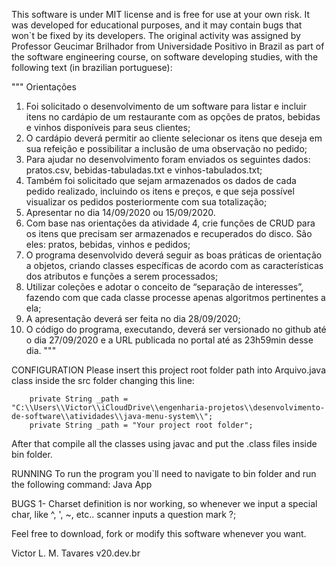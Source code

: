 This software is under MIT license and is free for use at your own risk. It was developed for educational purposes, and it may contain bugs that won`t be fixed by its developers.
The original activity was assigned by Professor Geucimar Brilhador from Universidade Positivo in Brazil as part of the software engineering course, on software developing studies, with the following text (in brazilian portuguese):

"""
Orientações
1. Foi solicitado o desenvolvimento de um software para listar e incluir itens
no cardápio de um restaurante com as opções de pratos, bebidas e vinhos
disponíveis para seus clientes;
2. O cardápio deverá permitir ao cliente selecionar os itens que deseja em sua
refeição e possibilitar a inclusão de uma observação no pedido;
3. Para ajudar no desenvolvimento foram enviados os seguintes dados:
pratos.csv, bebidas-tabuladas.txt e vinhos-tabulados.txt;
4. Também foi solicitado que sejam armazenados os dados de cada pedido
realizado, incluindo os itens e preços, e que seja possível visualizar os
pedidos posteriormente com sua totalização;
5. Apresentar no dia 14/09/2020 ou 15/09/2020.
6. Com base nas orientações da atividade 4, crie funções de CRUD para os
itens que precisam ser armazenados e recuperados do disco. São eles:
pratos, bebidas, vinhos e pedidos;
7. O programa desenvolvido deverá seguir as boas práticas de orientação a
objetos, criando classes específicas de acordo com as características dos
atributos e funções a serem processados;
8. Utilizar coleções e adotar o conceito de “separação de interesses”, fazendo
com que cada classe processe apenas algoritmos pertinentes a ela;
9. A apresentação deverá ser feita no dia 28/09/2020;
10. O código do programa, executando, deverá ser versionado no github até o
dia 27/09/2020 e a URL publicada no portal até as 23h59min desse dia.
"""

CONFIGURATION
Please insert this project root folder path into Arquivo.java class inside the src folder changing this line:

        private String _path = "C:\\Users\\Victor\\iCloudDrive\\engenharia-projetos\\desenvolvimento-de-software\\atividades\\java-menu-system\\";
        private String _path = "Your project root folder";

After that compile all the classes using javac and put the .class files inside bin folder.

RUNNING
To run the program you`ll need to navigate to bin folder and run the following command: 
    Java App

BUGS
1- Charset definition is nor working, so whenever we input a special char, like ^, ', ~, etc.. scanner inputs a question mark ?;

Feel free to download, fork or modify this software whenever you want.

Victor L. M. Tavares 
v20.dev.br